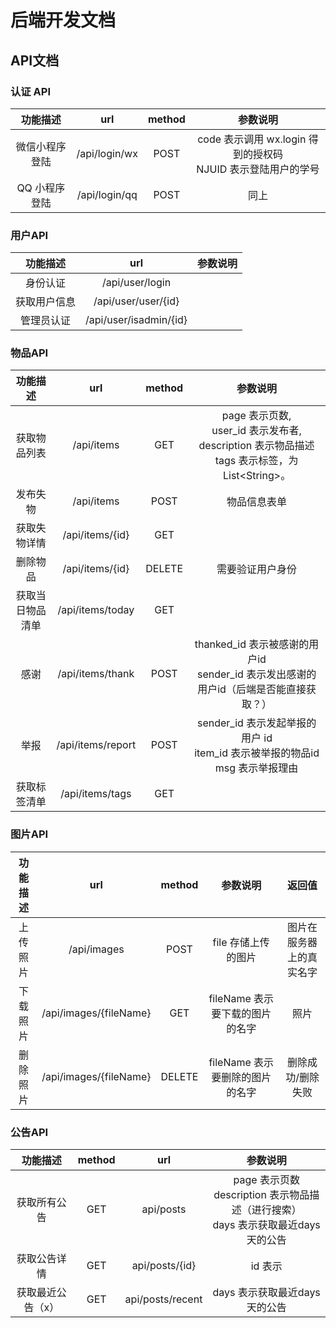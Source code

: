 # 后端开发文档

## API文档

### 认证 API

|    功能描述    |      url      | method |                           参数说明                           |
| :------------: | :-----------: | :----: | :----------------------------------------------------------: |
| 微信小程序登陆 | /api/login/wx |  POST  | code 表示调用 wx.login 得到的授权码<br />NJUID 表示登陆用户的学号 |
| QQ 小程序登陆  | /api/login/qq |  POST  |                             同上                             |



### 用户API

|   功能描述   |          url           | 参数说明 |
| :----------: | :--------------------: | :------: |
|   身份认证   |    /api/user/login     |          |
| 获取用户信息 |  /api/user/user/{id}   |          |
|  管理员认证  | /api/user/isadmin/{id} |          |



### 物品API

|     功能描述     |        url        | method |                           参数说明                           |
| :--------------: | :---------------: | :----: | :----------------------------------------------------------: |
|   获取物品列表   |    /api/items     |  GET   | page 表示页数,<br />user_id 表示发布者,<br />description 表示物品描述<br /> tags 表示标签，为 List\<String>。 |
|     发布失物     |    /api/items     |  POST  |                         物品信息表单                         |
|   获取失物详情   |  /api/items/{id}  |  GET   |                                                              |
|     删除物品     |  /api/items/{id}  | DELETE |                       需要验证用户身份                       |
| 获取当日物品清单 | /api/items/today  |  GET   |                                                              |
|       感谢       | /api/items/thank  |  POST  | thanked_id 表示被感谢的用户id<br />sender_id 表示发出感谢的用户id（后端是否能直接获取？） |
|       举报       | /api/items/report |  POST  | sender_id 表示发起举报的用户 id<br />item_id 表示被举报的物品id<br />msg 表示举报理由 |
|   获取标签清单   |  /api/items/tags  |  GET   |                                                              |



### 图片API

| 功能描述 |          url           | method |            参数说明             |          返回值          |
| :------: | :--------------------: | :----: | :-----------------------------: | :----------------------: |
| 上传照片 |      /api/images       |  POST  |       file 存储上传的图片       | 图片在服务器上的真实名字 |
| 下载照片 | /api/images/{fileName} |  GET   | fileName 表示要下载的图片的名字 |           照片           |
| 删除照片 | /api/images/{fileName} | DELETE | fileName 表示要删除的图片的名字 |    删除成功/删除失败     |



### 公告API

|     功能描述      | method |       url        |                           参数说明                           |
| :---------------: | :----: | :--------------: | :----------------------------------------------------------: |
|   获取所有公告    |  GET   |    api/posts     | page 表示页数<br />description 表示物品描述（进行搜索）<br />days 表示获取最近days 天的公告 |
|   获取公告详情    |  GET   |  api/posts/{id}  |                           id 表示                            |
| 获取最近公告（x） |  GET   | api/posts/recent |                days 表示获取最近days 天的公告                |